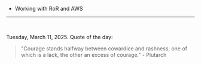 - Working with RoR and AWS

---

<br>

<!-- quote_marker -->
Tuesday, March 11, 2025. Quote of the day:

> "Courage stands halfway between cowardice and rashness, one of which is a lack, the other an excess of courage." - Plutarch
